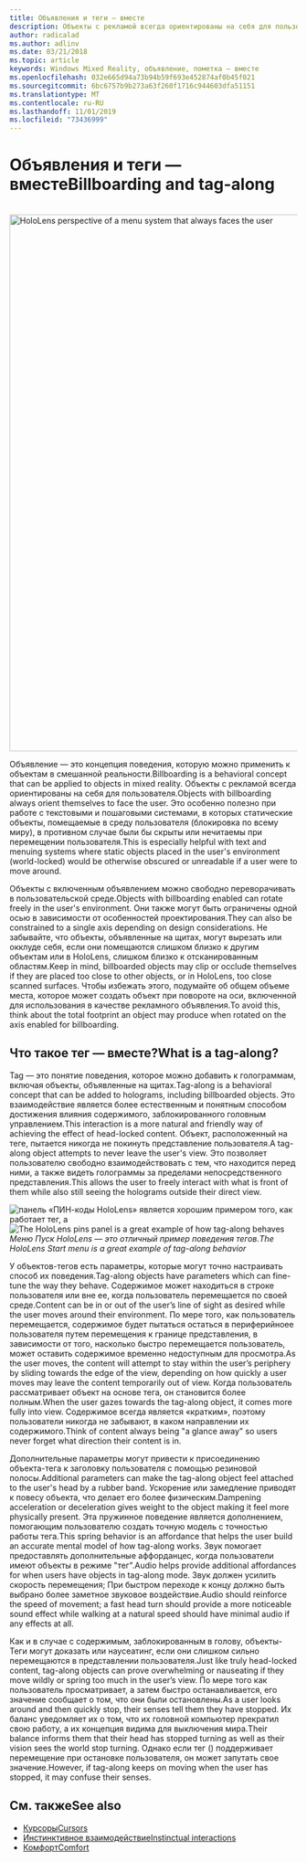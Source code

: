 ```yaml
---
title: Объявления и теги — вместе
description: Объекты с рекламой всегда ориентированы на себя для пользователя.
author: radicalad
ms.author: adlinv
ms.date: 03/21/2018
ms.topic: article
keywords: Windows Mixed Reality, объявление, пометка — вместе
ms.openlocfilehash: 032e665d94a73b94b59f693e452874af0b45f021
ms.sourcegitcommit: 6bc6757b9b273a63f260f1716c944603dfa51151
ms.translationtype: MT
ms.contentlocale: ru-RU
ms.lasthandoff: 11/01/2019
ms.locfileid: "73436999"
---
```

# <a name="billboarding-and-tag-along"></a><span data-ttu-id="54dcd-104">Объявления и теги — вместе</span><span class="sxs-lookup"><span data-stu-id="54dcd-104">Billboarding and tag-along</span></span>

<br>

<img src="images/billboarding-fragments.gif" alt="HoloLens perspective of a menu system that always faces the user" width="940px">

<span data-ttu-id="54dcd-105">Объявление — это концепция поведения, которую можно применить к объектам в смешанной реальности.</span><span class="sxs-lookup"><span data-stu-id="54dcd-105">Billboarding is a behavioral concept that can be applied to objects in mixed reality.</span></span> <span data-ttu-id="54dcd-106">Объекты с рекламой всегда ориентированы на себя для пользователя.</span><span class="sxs-lookup"><span data-stu-id="54dcd-106">Objects with billboarding always orient themselves to face the user.</span></span> <span data-ttu-id="54dcd-107">Это особенно полезно при работе с текстовыми и пошаговыми системами, в которых статические объекты, помещаемые в среду пользователя (блокировка по всему миру), в противном случае были бы скрыты или нечитаемы при перемещении пользователя.</span><span class="sxs-lookup"><span data-stu-id="54dcd-107">This is especially helpful with text and menuing systems where static objects placed in the user's environment (world-locked) would be otherwise obscured or unreadable if a user were to move around.</span></span>

<span data-ttu-id="54dcd-108">Объекты с включенным объявлением можно свободно переворачивать в пользовательской среде.</span><span class="sxs-lookup"><span data-stu-id="54dcd-108">Objects with billboarding enabled can rotate freely in the user's environment.</span></span> <span data-ttu-id="54dcd-109">Они также могут быть ограничены одной осью в зависимости от особенностей проектирования.</span><span class="sxs-lookup"><span data-stu-id="54dcd-109">They can also be constrained to a single axis depending on design considerations.</span></span> <span data-ttu-id="54dcd-110">Не забывайте, что объекты, объявленные на щитах, могут вырезать или окклуде себя, если они помещаются слишком близко к другим объектам или в HoloLens, слишком близко к отсканированным областям.</span><span class="sxs-lookup"><span data-stu-id="54dcd-110">Keep in mind, billboarded objects may clip or occlude themselves if they are placed too close to other objects, or in HoloLens, too close scanned surfaces.</span></span> <span data-ttu-id="54dcd-111">Чтобы избежать этого, подумайте об общем объеме места, которое может создать объект при повороте на оси, включенной для использования в качестве рекламного объявления.</span><span class="sxs-lookup"><span data-stu-id="54dcd-111">To avoid this, think about the total footprint an object may produce when rotated on the axis enabled for billboarding.</span></span>

## <a name="what-is-a-tag-along"></a><span data-ttu-id="54dcd-112">Что такое тег — вместе?</span><span class="sxs-lookup"><span data-stu-id="54dcd-112">What is a tag-along?</span></span>

<span data-ttu-id="54dcd-113">Tag — это понятие поведения, которое можно добавить к голограммам, включая объекты, объявленные на щитах.</span><span class="sxs-lookup"><span data-stu-id="54dcd-113">Tag-along is a behavioral concept that can be added to holograms, including billboarded objects.</span></span> <span data-ttu-id="54dcd-114">Это взаимодействие является более естественным и понятным способом достижения влияния содержимого, заблокированного головным управлением.</span><span class="sxs-lookup"><span data-stu-id="54dcd-114">This interaction is a more natural and friendly way of achieving the effect of head-locked content.</span></span> <span data-ttu-id="54dcd-115">Объект, расположенный на теге, пытается никогда не покинуть представление пользователя.</span><span class="sxs-lookup"><span data-stu-id="54dcd-115">A tag-along object attempts to never leave the user's view.</span></span> <span data-ttu-id="54dcd-116">Это позволяет пользователю свободно взаимодействовать с тем, что находится перед ними, а также видеть голограммы за пределами непосредственного представления.</span><span class="sxs-lookup"><span data-stu-id="54dcd-116">This allows the user to freely interact with what is front of them while also still seeing the holograms outside their direct view.</span></span>

<span data-ttu-id="54dcd-117">![панель «ПИН-коды HoloLens» является хорошим примером того, как работает тег, а](images/tagalong-1000px.jpg)</span><span class="sxs-lookup"><span data-stu-id="54dcd-117">![The HoloLens pins panel is a great example of how tag-along behaves](images/tagalong-1000px.jpg)</span></span><br>
<span data-ttu-id="54dcd-118">*Меню Пуск HoloLens — это отличный пример поведения тегов.*</span><span class="sxs-lookup"><span data-stu-id="54dcd-118">*The HoloLens Start menu is a great example of tag-along behavior*</span></span>

<span data-ttu-id="54dcd-119">У объектов-тегов есть параметры, которые могут точно настраивать способ их поведения.</span><span class="sxs-lookup"><span data-stu-id="54dcd-119">Tag-along objects have parameters which can fine-tune the way they behave.</span></span> <span data-ttu-id="54dcd-120">Содержимое может находиться в строке пользователя или вне ее, когда пользователь перемещается по своей среде.</span><span class="sxs-lookup"><span data-stu-id="54dcd-120">Content can be in or out of the user’s line of sight as desired while the user moves around their environment.</span></span> <span data-ttu-id="54dcd-121">По мере того, как пользователь перемещается, содержимое будет пытаться остаться в периферийноее пользователя путем перемещения к границе представления, в зависимости от того, насколько быстро перемещается пользователь, может оставить содержимое временно недоступным для просмотра.</span><span class="sxs-lookup"><span data-stu-id="54dcd-121">As the user moves, the content will attempt to stay within the user’s periphery by sliding towards the edge of the view, depending on how quickly a user moves may leave the content temporarily out of view.</span></span> <span data-ttu-id="54dcd-122">Когда пользователь рассматривает объект на основе тега, он становится более полным.</span><span class="sxs-lookup"><span data-stu-id="54dcd-122">When the user gazes towards the tag-along object, it comes more fully into view.</span></span> <span data-ttu-id="54dcd-123">Содержимое всегда является «кратким», поэтому пользователи никогда не забывают, в каком направлении их содержимого.</span><span class="sxs-lookup"><span data-stu-id="54dcd-123">Think of content always being "a glance away" so users never forget what direction their content is in.</span></span>

<span data-ttu-id="54dcd-124">Дополнительные параметры могут привести к присоединению объекта-тега к заголовку пользователя с помощью резиновой полосы.</span><span class="sxs-lookup"><span data-stu-id="54dcd-124">Additional parameters can make the tag-along object feel attached to the user's head by a rubber band.</span></span> <span data-ttu-id="54dcd-125">Ускорение или замедление приводят к повесу объекта, что делает его более физическим.</span><span class="sxs-lookup"><span data-stu-id="54dcd-125">Dampening acceleration or deceleration gives weight to the object making it feel more physically present.</span></span> <span data-ttu-id="54dcd-126">Эта пружинное поведение является дополнением, помогающим пользователю создать точную модель с точностью работы тега.</span><span class="sxs-lookup"><span data-stu-id="54dcd-126">This spring behavior is an affordance that helps the user build an accurate mental model of how tag-along works.</span></span> <span data-ttu-id="54dcd-127">Звук помогает предоставлять дополнительные аффорданцес, когда пользователи имеют объекты в режиме "тег".</span><span class="sxs-lookup"><span data-stu-id="54dcd-127">Audio helps provide additional affordances for when users have objects in tag-along mode.</span></span> <span data-ttu-id="54dcd-128">Звук должен усилить скорость перемещения; При быстром переходе к концу должно быть выбрано более заметное звуковое воздействие.</span><span class="sxs-lookup"><span data-stu-id="54dcd-128">Audio should reinforce the speed of movement; a fast head turn should provide a more noticeable sound effect while walking at a natural speed should have minimal audio if any effects at all.</span></span>

<span data-ttu-id="54dcd-129">Как и в случае с содержимым, заблокированным в голову, объекты-Теги могут доказать или наусеатинг, если они слишком сильно перемещаются в представлении пользователя.</span><span class="sxs-lookup"><span data-stu-id="54dcd-129">Just like truly head-locked content, tag-along objects can prove overwhelming or nauseating if they move wildly or spring too much in the user’s view.</span></span> <span data-ttu-id="54dcd-130">По мере того как пользователь просматривает, а затем быстро останавливается, его значение сообщает о том, что они были остановлены.</span><span class="sxs-lookup"><span data-stu-id="54dcd-130">As a user looks around and then quickly stop, their senses tell them they have stopped.</span></span> <span data-ttu-id="54dcd-131">Их баланс уведомляет их о том, что их головной компьютер прекратил свою работу, а их концепция видима для выключения мира.</span><span class="sxs-lookup"><span data-stu-id="54dcd-131">Their balance informs them that their head has stopped turning as well as their vision sees the world stop turning.</span></span> <span data-ttu-id="54dcd-132">Однако если тег () поддерживает перемещение при остановке пользователя, он может запутать свое значение.</span><span class="sxs-lookup"><span data-stu-id="54dcd-132">However, if tag-along keeps on moving when the user has stopped, it may confuse their senses.</span></span>

## <a name="see-also"></a><span data-ttu-id="54dcd-133">См. также</span><span class="sxs-lookup"><span data-stu-id="54dcd-133">See also</span></span>
* [<span data-ttu-id="54dcd-134">Курсоры</span><span class="sxs-lookup"><span data-stu-id="54dcd-134">Cursors</span></span>](cursors.md)
* [<span data-ttu-id="54dcd-135">Инстинктивное взаимодействие</span><span class="sxs-lookup"><span data-stu-id="54dcd-135">Instinctual interactions</span></span>](interaction-fundamentals.md)
* [<span data-ttu-id="54dcd-136">Комфорт</span><span class="sxs-lookup"><span data-stu-id="54dcd-136">Comfort</span></span>](comfort.md)
